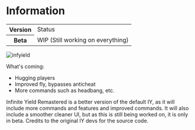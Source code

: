 # Information

<table>
  <tr>
    <th>Version</th>
    <td>Status</td>
  </tr>
  <tr>
    <th>Beta</th>
    <td>WIP (Still working on everything)</td>
  </tr>
</table>

![infyield](https://github.com/user-attachments/assets/fdc346e2-14b7-4f15-8588-12d0d3f3cad3)

What's coming:
- Hugging players
- Improved fly, bypasses anticheat
- More commands such as headbang, etc.

Infinite Yield Remastered is a better version of the default IY, as it will include more commands and features and improved commands. It will also include a smoother cleaner UI, but as this is still being worked on, it is only in beta.
Credits to the original IY devs for the source code.
